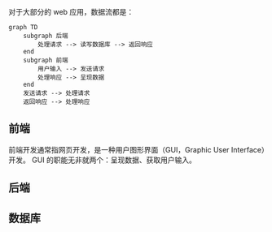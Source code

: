 对于大部分的 web 应用，数据流都是：

```mermaid
graph TD
    subgraph 后端
        处理请求 --> 读写数据库 --> 返回响应
    end
    subgraph 前端
        用户输入 --> 发送请求
        处理响应 --> 呈现数据
    end
    发送请求 --> 处理请求
    返回响应 --> 处理响应
```

## 前端

前端开发通常指网页开发，是一种用户图形界面（GUI，Graphic User Interface）开发。
GUI 的职能无非就两个：呈现数据、获取用户输入。

## 后端

## 数据库
